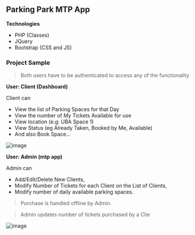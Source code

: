 ## Parking Park MTP App

**Technologies**
- PHP (Classes)
- JQuery
- Bootstrap (CSS and JS)

### Project Sample

> Both users have to be authenticated to access any of the functionality

**User: Client (Dashboard)**

Client can
- View the list of Parking Spaces for that Day
- View the number of My Tickets Available for use
- View location (e.g: UBA Space 1)
- View Status (eg Already Taken, Booked by Me, Available)
- And also Book Space...

![image](https://files.fm/u/4y4cet5bq)

**User: Admin (mtp app)**

Admin can
- Add/Edit/Delete New Clients, 
- Modify Number of Tickets for each Client on the List of Clients, 
- Modify number of daily available parking spaces.

> Purchase is handled offline by Admin. 

> Admin updates number of tickets purchased by a Clie

![image](https://files.fm/u/gjtb59yuy)
